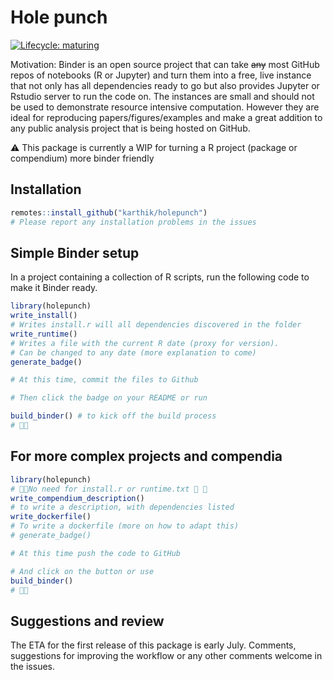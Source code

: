 
# Hole punch

 [![Lifecycle: maturing](https://img.shields.io/badge/lifecycle-maturing-blue.svg)](https://www.tidyverse.org/lifecycle/#maturing)
 
 
 Motivation: Binder is an open source project that can take ~~any~~ most GitHub repos of notebooks (R or Jupyter) and turn them into a free, live instance that not only has all dependencies ready to go but also provides Jupyter or Rstudio server to run the code on. The instances are small and should not be used to demonstrate resource intensive computation. However they are ideal for reproducing papers/figures/examples and make a great addition to any public analysis project that is being hosted on GitHub.
 
 ⚠ This package is currently a WIP for turning a R project (package or compendium) more binder friendly

## Installation

```r
remotes::install_github("karthik/holepunch")
# Please report any installation problems in the issues
```

## Simple Binder setup

In a project containing a collection of R scripts, run the following code to make it Binder ready.

```r
library(holepunch)
write_install()
# Writes install.r will all dependencies discovered in the folder
write_runtime()
# Writes a file with the current R date (proxy for version).
# Can be changed to any date (more explanation to come)
generate_badge()

# At this time, commit the files to Github

# Then click the badge on your README or run

build_binder() # to kick off the build process
# 🤞🚀
```


## For more complex projects and compendia


```r
library(holepunch)
# 🚫🚨No need for install.r or runtime.txt 🚨 🚫
write_compendium_description()
# to write a description, with dependencies listed 
write_dockerfile() 
# To write a dockerfile (more on how to adapt this)
# generate_badge()

# At this time push the code to GitHub

# And click on the button or use
build_binder()
# 🤞🚀
```

## Suggestions and review

The ETA for the first release of this package is early July. Comments, suggestions for improving the workflow or any other comments welcome in the issues.
